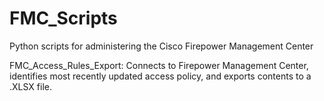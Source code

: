 # FMC_Scripts
Python scripts for administering the Cisco Firepower Management Center

FMC_Access_Rules_Export: Connects to Firepower Management Center, identifies most recently updated access policy, and exports contents to a .XLSX file.
